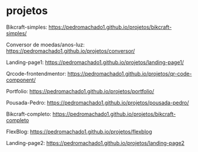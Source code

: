 # projetos
 
Bikcraft-simples: https://pedromachado1.github.io/projetos/bikcraft-simples/

Conversor de moedas/anos-luz: https://pedromachado1.github.io/projetos/conversor/

Landing-page1: https://pedromachado1.github.io/projetos/landing-page1/

Qrcode-frontendmentor: https://pedromachado1.github.io/projetos/qr-code-component/

Portfolio: https://pedromachado1.github.io/projetos/portfolio/

Pousada-Pedro: https://pedromachado1.github.io/projetos/pousada-pedro/

Bikcraft-completo: https://pedromachado1.github.io/projetos/bikcraft-completo

FlexBlog: https://pedromachado1.github.io/projetos/flexblog

Landing-page2: https://pedromachado1.github.io/projetos/landing-page2
